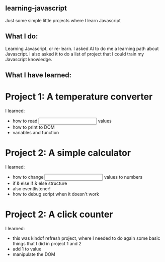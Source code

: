 ## learning-javascript

Just some simple little projects where I learn Javascript

## What I do:

Learning Javascript, or re-learn. I asked AI to do me a learning path about Javascript. I also asked it to do a list of project that I could train my Javascript knowledge.

## What I have learned:

# Project 1: A temperature converter

I learned:

- how to read <input> values
- how to print to DOM
- variables and function

# Project 2: A simple calculator

I learned:

- how to change <input> values to numbers
- if & else if & else structure
- also eventlistener!
- how to debug script when it doesn't work

# Project 2: A click counter

I learned:

- this was kindof refresh project, where I needed to do again some basic things that I did in project 1 and 2
- add 1 to value
- manipulate the DOM
